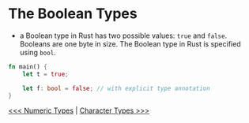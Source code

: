 # The Boolean Types

- a Boolean type in Rust has two possible values: `true` and `false`. Booleans are one byte in size. The Boolean type in Rust is specified using `bool`.

```rust
fn main() {
    let t = true;

    let f: bool = false; // with explicit type annotation
}
```

[<<< Numeric Types](106.2-Numeric-Operations.md) | [Character Types >>>](106.4-Character-Types.md)
